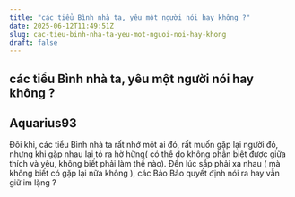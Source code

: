 ```yaml
---
title: "các tiểu Bình nhà ta, yêu một người nói hay không ?"
date: 2025-06-12T11:49:51Z
slug: cac-tieu-binh-nha-ta-yeu-mot-nguoi-noi-hay-khong
draft: false
---
```


## các tiểu Bình nhà ta, yêu một người nói hay không ?

## Aquarius93

Đôi khi, các tiểu Bình nhà ta rất nhớ một ai đó, rất muốn gặp lại người đó, nhưng khi gặp nhau lại tỏ ra hờ hững( có thể do không phân biệt được giữa thích và yêu, không biết phải làm thế nào). Đến lúc sắp phải xa nhau ( mà không biết có gặp lại nữa không ), các Bảo Bảo quyết định nói ra hay vẫn giữ im lặng ?